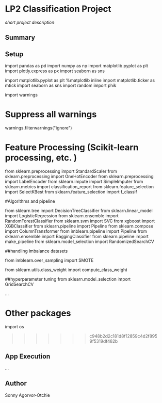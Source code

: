 # LP2 Classification Project 
*short project description*

## Summary


## Setup
import pandas as pd
import numpy as np
import matplotlib.pyplot as plt
import plotly.express as px
import seaborn as sns 

import matplotlib.pyplot as plt 
%matplotlib inline
import matplotlib.ticker as mtick
import seaborn as sns 
import random
import phik

import warnings

# Suppress all warnings
warnings.filterwarnings("ignore")

# Feature Processing (Scikit-learn processing, etc. )
from sklearn.preprocessing import StandardScaler
from sklearn.preprocessing import OneHotEncoder
from sklearn.preprocessing import LabelEncoder
from sklearn.impute import SimpleImputer
from sklearn.metrics import classification_report
from sklearn.feature_selection import SelectKBest
from sklearn.feature_selection import f_classif

#Algorithms and pipeline

from sklearn.tree import DecisionTreeClassifier
from sklearn.linear_model import LogisticRegression
from sklearn.ensemble import RandomForestClassifier
from sklearn.svm import SVC
from xgboost import XGBClassifier
from sklearn.pipeline import Pipeline
from sklearn.compose import ColumnTransformer 
from imblearn.pipeline import Pipeline
from sklearn.ensemble import BaggingClassifier
from sklearn.pipeline import make_pipeline
from sklearn.model_selection import RandomizedSearchCV

##handling imbalance datasets

from imblearn.over_sampling import SMOTE

from sklearn.utils.class_weight import compute_class_weight

##hyperparameter tuning
from sklearn.model_selection import GridSearchCV


...

# Other packages
import os
>>>>>>> c948b2d2c181d8f12859c4d2f8959f5319df482b

## App Execution
...

## Author
Sonny Agorvor-Otchie 


